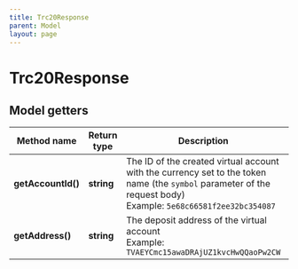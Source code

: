 ```yaml
---
title: Trc20Response
parent: Model
layout: page
---
```


# Trc20Response

## Model getters

Method name | Return type | Description | Notes
------------ | ------------- | ------------- | -------------
**getAccountId()** | **string** | The ID of the created virtual account with the currency set to the token name (the <code>symbol</code> parameter of the request body) <br>Example: `5e68c66581f2ee32bc354087` | [optional]
**getAddress()** | **string** | The deposit address of the virtual account <br>Example: `TVAEYCmc15awaDRAjUZ1kvcHwQQaoPw2CW` | [optional]

